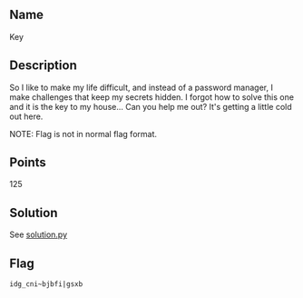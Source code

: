 ## Name
Key

## Description
So I like to make my life difficult, and instead of a password manager, I make challenges that keep my secrets hidden. I forgot how to solve this one and it is the key to my house... Can you help me out? It's getting a little cold out here.

NOTE: Flag is not in normal flag format.

## Points
125

## Solution
See [solution.py]()

## Flag
`idg_cni~bjbfi|gsxb`
